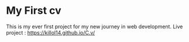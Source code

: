 # My First cv
This is my ever first project for my new journey in web development.
Live project :  https://killol14.github.io/C.v/
